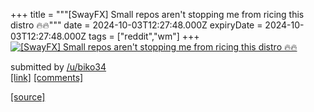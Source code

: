 +++
title = """[SwayFX] Small repos aren't stopping me from ricing this distro 🔥🔥"""
date = 2024-10-03T12:27:48.000Z
expiryDate = 2024-10-03T12:27:48.000Z
tags = ["reddit","wm"]
+++
[![[SwayFX] Small repos aren't stopping me from ricing this distro 🔥🔥](https://preview.redd.it/uyfgtesobjsd1.png?width=640&crop=smart&auto=webp&s=11bd54a0fc4f5adc783f1c008d3d948d10704ddf "[SwayFX] Small repos aren't stopping me from ricing this distro 🔥🔥")](https://www.reddit.com/r/unixporn/comments/1fv6hut/swayfx_small_repos_arent_stopping_me_from_ricing/)

submitted by [/u/biko34](https://www.reddit.com/user/biko34)  
[\[link\]](https://i.redd.it/uyfgtesobjsd1.png) [\[comments\]](https://www.reddit.com/r/unixporn/comments/1fv6hut/swayfx_small_repos_arent_stopping_me_from_ricing/)

[[source]](https://www.reddit.com/r/unixporn/comments/1fv6hut/swayfx_small_repos_arent_stopping_me_from_ricing/)
